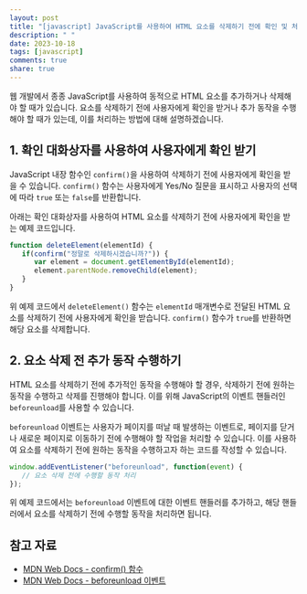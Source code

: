 ```yaml
---
layout: post
title: "[javascript] JavaScript를 사용하여 HTML 요소를 삭제하기 전에 확인 및 처리하는 방법"
description: " "
date: 2023-10-18
tags: [javascript]
comments: true
share: true
---
```


웹 개발에서 종종 JavaScript를 사용하여 동적으로 HTML 요소를 추가하거나 삭제해야 할 때가 있습니다. 요소를 삭제하기 전에 사용자에게 확인을 받거나 추가 동작을 수행해야 할 때가 있는데, 이를 처리하는 방법에 대해 설명하겠습니다.

## 1. 확인 대화상자를 사용하여 사용자에게 확인 받기

JavaScript 내장 함수인 `confirm()`을 사용하여 삭제하기 전에 사용자에게 확인을 받을 수 있습니다. `confirm()` 함수는 사용자에게 Yes/No 질문을 표시하고 사용자의 선택에 따라 `true` 또는 `false`를 반환합니다.

아래는 확인 대화상자를 사용하여 HTML 요소를 삭제하기 전에 사용자에게 확인을 받는 예제 코드입니다.

```javascript
function deleteElement(elementId) {
   if(confirm("정말로 삭제하시겠습니까?")) {
      var element = document.getElementById(elementId);
      element.parentNode.removeChild(element);
   }
}
```

위 예제 코드에서 `deleteElement()` 함수는 `elementId` 매개변수로 전달된 HTML 요소를 삭제하기 전에 사용자에게 확인을 받습니다. `confirm()` 함수가 `true`를 반환하면 해당 요소를 삭제합니다.

## 2. 요소 삭제 전 추가 동작 수행하기

HTML 요소를 삭제하기 전에 추가적인 동작을 수행해야 할 경우, 삭제하기 전에 원하는 동작을 수행하고 삭제를 진행해야 합니다. 이를 위해 JavaScript의 이벤트 핸들러인 `beforeunload`를 사용할 수 있습니다.

`beforeunload` 이벤트는 사용자가 페이지를 떠날 때 발생하는 이벤트로, 페이지를 닫거나 새로운 페이지로 이동하기 전에 수행해야 할 작업을 처리할 수 있습니다. 이를 사용하여 요소를 삭제하기 전에 원하는 동작을 수행하고자 하는 코드를 작성할 수 있습니다.

```javascript
window.addEventListener("beforeunload", function(event) {
   // 요소 삭제 전에 수행할 동작 처리
});
```

위 예제 코드에서는 `beforeunload` 이벤트에 대한 이벤트 핸들러를 추가하고, 해당 핸들러에서 요소를 삭제하기 전에 수행할 동작을 처리하면 됩니다.

## 참고 자료
- [MDN Web Docs - confirm() 함수](https://developer.mozilla.org/ko/docs/Web/API/Window/confirm)
- [MDN Web Docs - beforeunload 이벤트](https://developer.mozilla.org/ko/docs/Web/API/Window/beforeunload)